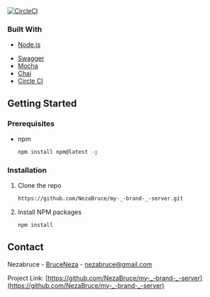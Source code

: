 [![CircleCI](https://circleci.com/gh/NezaBruce/my-_-brand-_-server.svg?style=shield)](https://circleci.com/gh/NezaBruce/my-_-brand-_-server)
<br />

### Built With

* [Node.js](https://nodejs.org)
<!-- * [Ejs](https://ejs.co/) -->
* [Swagger](https://swagger.io/)
* [Mocha](https://mochajs.org/)
* [Chai](https://www.chaijs.com/)
* [Circle CI](http://circleci.com/)
<!-- GETTING STARTED -->
## Getting Started

### Prerequisites

* npm
  ```sh
  npm install npm@latest -g
  ```

### Installation

1. Clone the repo
   ```sh
   https://github.com/NezaBruce/my-_-brand-_-server.git
   ```
2. Install NPM packages
   ```sh
   npm install
   ```

<!-- CONTACT -->
## Contact

Nezabruce - [BruceNeza](https://twitter.com/BruceNeza) - nezabruce@gmail.com

Project Link: [https://github.com/NezaBruce/my-_-brand-_-server](https://github.com/NezaBruce/my-_-brand-_-server)

[product-screenshot]: assets/screenshot.png
